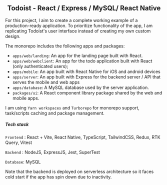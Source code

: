 <h2 align="center"> Todoist - React / Express / MySQL/ React Native </h2>

 For this project, I aim to create a complete working example of a production-ready application. To prioritize functionality of the app, I am replicating Todoist's user interface instead of creating my own custom design. 

 The monorepo includes the following apps and packages:

 - `apps/web/landing`: An app for the landing page built with React.
 - `apps/web/webclient`: An app for the todo application built with React (only authenticated users);
 - `apps/mobile`: An app built with React Native for iOS and android devices
 - `apps/server`: An app built with Express for the backend server / API that serves the mobile and web apps
 - `apps/database`: A MySQL database used by the server application.
 - `packages/ui`: A React component library package shared by  the web and mobile apps.

 I am using `Yarn workspaces` and `Turborepo` for monorepo support, task/scripts caching and package management.

 ##### Tech stack

`Frontend` : React + Vite, React Native, TypeScript, TailwindCSS, Redux, RTK Query, Vitest

`Backend` : NodeJS, ExpressJS, Jest, SuperTest

`Database`: MySQL

Note that the backend is deployed on serverless architecture so it faces cold start if the app has spin down due to inactivity.